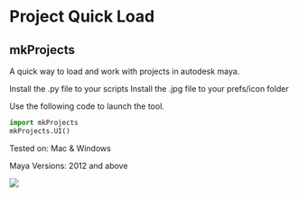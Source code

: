 Project Quick Load
==========

mkProjects
----------

A quick way to load and work with projects in autodesk maya.

Install the .py file to your scripts
Install the .jpg file to your prefs/icon folder

Use the following code to launch the tool.
```python
import mkProjects
mkProjects.UI()
```
Tested on: Mac & Windows

Maya Versions: 2012 and above

![](https://github.com/atvKumar/mkProjects/blob/master/Sample.png?raw=true)
